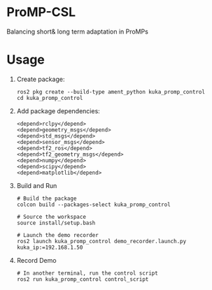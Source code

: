 # ProMP-CSL
Balancing short&amp; long term adaptation in ProMPs
# Usage
1. Create package:
    ```shell
    ros2 pkg create --build-type ament_python kuka_promp_control
    cd kuka_promp_control
    ```
2. Add package dependencies:
    ```shell
    <depend>rclpy</depend>
    <depend>geometry_msgs</depend>
    <depend>std_msgs</depend>
    <depend>sensor_msgs</depend>
    <depend>tf2_ros</depend>
    <depend>tf2_geometry_msgs</depend>
    <depend>numpy</depend>
    <depend>scipy</depend>
    <depend>matplotlib</depend>
    ```
3. Build and Run
    ```shell
    # Build the package
    colcon build --packages-select kuka_promp_control

    # Source the workspace
    source install/setup.bash

    # Launch the demo recorder
    ros2 launch kuka_promp_control demo_recorder.launch.py kuka_ip:=192.168.1.50
    ```
4. Record Demo
    ```shell
    # In another terminal, run the control script
    ros2 run kuka_promp_control control_script
    ```